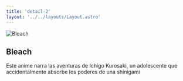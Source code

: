```yaml
---
title: 'detail-2'
layout: '../../layouts/Layout.astro'
---
```


<section class='flex gap-7 justify-center items-center flex-wrap text-white px-8% py-20'>
   <img class='rounded-xl' src="/images/bleach16.jpg" alt="Bleach" />
   <div class='flex flex-col gap-4'>
   <h2 class='text-transparent bg-clip-text bg-gradient-to-br from-indigo-600 from-10% via-primary via-30% to-green-600 font-semibold'>Bleach</h2>
   <p class='max-w-md'>Este anime narra las aventuras de Ichigo Kurosaki, un adolescente que accidentalmente absorbe los poderes de una shinigami</p>
   </div>
</section>

<style>
   section{
      width:100%;
      min-height: calc(100vh - 52px)
   }
</style>